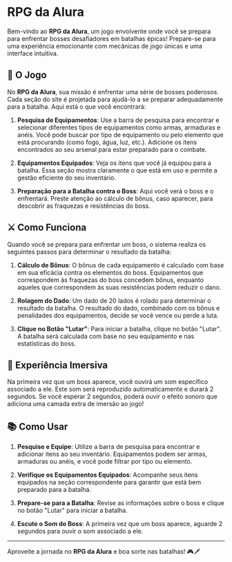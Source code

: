 # RPG da Alura

Bem-vindo ao **RPG da Alura**, um jogo envolvente onde você se prepara para enfrentar bosses desafiadores em batalhas épicas! Prepare-se para uma experiência emocionante com mecânicas de jogo únicas e uma interface intuitiva.

## 🚀 O Jogo

No **RPG da Alura**, sua missão é enfrentar uma série de bosses poderosos. Cada seção do site é projetada para ajudá-lo a se preparar adequadamente para a batalha. Aqui está o que você encontrará:

1. **Pesquisa de Equipamentos**: Use a barra de pesquisa para encontrar e selecionar diferentes tipos de equipamentos como armas, armaduras e anéis. Você pode buscar por tipo de equipamento ou pelo elemento que está procurando (como fogo, água, luz, etc.). Adicione os itens encontrados ao seu arsenal para estar preparado para o combate.

2. **Equipamentos Equipados**: Veja os itens que você já equipou para a batalha. Essa seção mostra claramente o que está em uso e permite a gestão eficiente do seu inventário.

3. **Preparação para a Batalha contra o Boss**: Aqui você verá o boss e o enfrentará. Preste atenção ao cálculo de bônus, caso aparecer, para descobrir as fraquezas e resistências do boss.

## ⚔️ Como Funciona

Quando você se prepara para enfrentar um boss, o sistema realiza os seguintes passos para determinar o resultado da batalha:

1. **Cálculo de Bônus**: O bônus de cada equipamento é calculado com base em sua eficácia contra os elementos do boss. Equipamentos que correspondem às fraquezas do boss concedem bônus, enquanto aqueles que correspondem às suas resistências podem reduzir o dano.

2. **Rolagem do Dado**: Um dado de 20 lados é rolado para determinar o resultado da batalha. O resultado do dado, combinado com os bônus e penalidades dos equipamentos, decide se você vence ou perde a luta.

3. **Clique no Botão "Lutar"**: Para iniciar a batalha, clique no botão "Lutar". A batalha será calculada com base no seu equipamento e nas estatísticas do boss.

## 🎵 Experiência Imersiva

Na primeira vez que um boss aparece, você ouvirá um som específico associado a ele. Este som será reproduzido automaticamente e durará 2 segundos. Se você esperar 2 segundos, poderá ouvir o efeito sonoro que adiciona uma camada extra de imersão ao jogo!

## 📚 Como Usar

1. **Pesquise e Equipe**: Utilize a barra de pesquisa para encontrar e adicionar itens ao seu inventário. Equipamentos podem ser armas, armaduras ou anéis, e você pode filtrar por tipo ou elemento.

2. **Verifique os Equipamentos Equipados**: Acompanhe seus itens equipados na seção correspondente para garantir que está bem preparado para a batalha.

3. **Prepare-se para a Batalha**: Revise as informações sobre o boss e clique no botão "Lutar" para iniciar a batalha.

4. **Escute o Som do Boss**: A primeira vez que um boss aparece, aguarde 2 segundos para ouvir o som associado a ele.

---

Aproveite a jornada no **RPG da Alura** e boa sorte nas batalhas! 🎮🗡️
